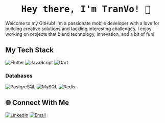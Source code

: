 <h1 align='center'><samp><strong>Hey there, I'm TranVo! 👋</strong></samp></h1>


Welcome to my GitHub! I'm a passionate mobile developer with a love for building creative solutions and tackling interesting challenges. I enjoy working on projects that blend technology, innovation, and a bit of fun!

## My Tech Stack

![Flutter](https://img.shields.io/badge/-Flutter-02569B?style=flat-square&logo=flutter&logoColor=white)
![JavaScript](https://img.shields.io/badge/-JavaScript-F7DF1E?style=flat-square&logo=javascript&logoColor=black)
![Dart](https://img.shields.io/badge/-Dart-0175C2?style=flat-square&logo=dart&logoColor=white)


### Databases
![PostgreSQL](https://img.shields.io/badge/-PostgreSQL-336791?style=flat-square&logo=postgresql&logoColor=white)
![MySQL](https://img.shields.io/badge/-MySQL-4479A1?style=flat-square&logo=mysql&logoColor=white)
![Redis](https://img.shields.io/badge/-Redis-DC382D?style=flat-square&logo=redis&logoColor=white)

## 🌐 Connect With Me

[![LinkedIn](https://img.shields.io/badge/-LinkedIn-0077B5?style=flat-square&logo=linkedin&logoColor=white)]([https://linkedin.com/in/yourprofile](https://www.linkedin.com/in/tran-vo-79923b266/))
[![Email](https://img.shields.io/badge/-Email-D14836?style=flat-square&logo=gmail&logoColor=white)](mailto:vongocbaotran754@gmail.com)

